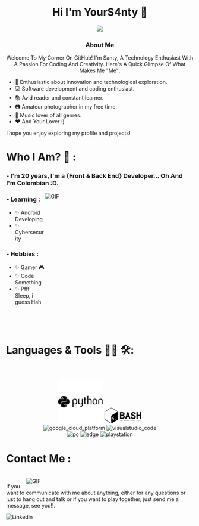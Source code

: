 <h1 align="center">
 Hi I'm YourS4nty 👋
</h1>
 
<p align="center">
<img src="https://media4.giphy.com/media/qLFKvOpoS1N7ts7xO8/giphy.gif">
</p>

<!-- About Me -->
<h3 align="center">About Me</h3>
<p align="center">
 Welcome To My Corner On GitHub! I'm Santy, A Technology Enthusiast With A Passion For Coding And Creativity. Here's A Quick Glimpse Of What Makes Me "Me":

  - 🚀 Enthusiastic about innovation and technological exploration.
  - 💻 Software development and coding enthusiast.
  - 📚 Avid reader and constant learner.
  - 📷 Amateur photographer in my free time.
  - 🎵 Music lover of all genres.
  - ❤️ And Your Lover :)

  I hope you enjoy exploring my profile and projects!
</p>


# Who I Am? 💬 :

### - I'm 20 years, I'm a {Front & Back End} Developer... Oh And I'm Colombian :D.

<img height="300px" width="400" alt="GIF" align="right" src="https://c.tenor.com/-OiahIYVp_AAAAAC/player.gif">

### - Learning :
- ✨ Android Developing 
- ✨  Cybersecurity 

### - Hobbies : 
- ✨ Gamer 🎮
- ✨ Code Something
- ✨ Pfff Sleep, i guess Hah


<div align="center" style="margin-top: 20%;"></div>


# Languages & Tools 👨‍💻 🛠:
</br>

<p align="center">

<!-- For more icons please follow  https://github.com/MikeCodesDotNET/ColoredBadges -->
<img src="https://github.com/Xx-Ashutosh-xX/Xx-Ashutosh-xX/blob/master/assets/icons/python.png" alt="python" width="120" hight="50">
<img src="https://github.com/Xx-Ashutosh-xX/Xx-Ashutosh-xX/blob/master/assets/icons/bash.png" alt="bash" width="100" hight="50">
</br>
<img src="https://github.com/Xx-Ashutosh-xX/Xx-Ashutosh-xX/blob/master/assets/icons/google_cloud_platform.png" alt="google_cloud_platform" width="270" hight="50">
<img src="https://github.com/Xx-Ashutosh-xX/Xx-Ashutosh-xX/blob/master/assets/icons/visualstudio_code.png" alt="visualstudio_code" width="240" hight="50">
</br>
<img src="https://github.com/Xx-Ashutosh-xX/Xx-Ashutosh-xX/blob/master/assets/icons/pc.png" alt="pc" width="100" hight="50">
<img src="https://github.com/Xx-Ashutosh-xX/Xx-Ashutosh-xX/blob/master/assets/icons/edge.png" alt="edge" width="100" hight="50">
<img src="https://github.com/Xx-Ashutosh-xX/Xx-Ashutosh-xX/blob/master/assets/icons/playstation@3x.png" alt="playstation" width="150" hight="50">
</p>



# Contact Me :

<p>
 </br>


<img hight="320" width="450" align="right" alt="GIF" src="https://i.pinimg.com/originals/e4/26/70/e426702edf874b181aced1e2fa5c6cde.gif">


If you want to communicate with me about anything, either for any questions or just to hang out and talk or if you want to play together, just send me a message, see you!!.

<a href="https://www.instagram.com/MrS4nty/">
  <img align="left" alt="Linkedin" width="150" hight="100" src="https://github.com/MikeCodesDotNET/ColoredBadges/blob/master/png/social/instagram.png" />
</a>
</p>
